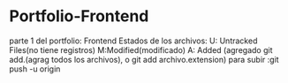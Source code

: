 # Portfolio-Frontend
parte 1 del portfolio: Frontend
Estados de los archivos:
U: Untracked Files(no tiene registros)
M:Modified(modificado)
A: Added (agregado git add.(agrag todos los archivos), o git add archivo.extension)
para subir :git push -u origin
